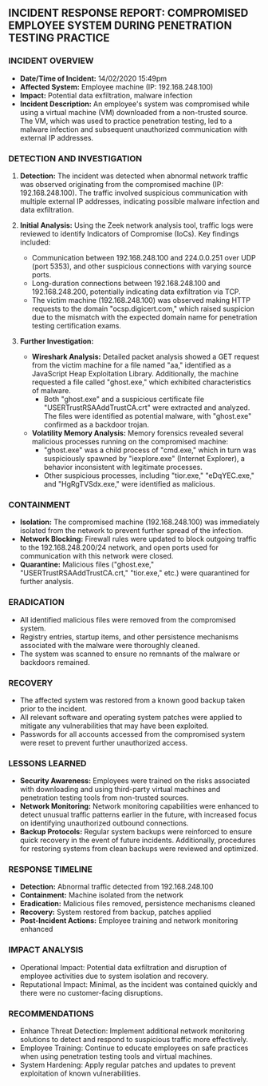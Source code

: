 ## INCIDENT RESPONSE REPORT: COMPROMISED EMPLOYEE SYSTEM DURING PENETRATION TESTING PRACTICE

### INCIDENT OVERVIEW
- **Date/Time of Incident:** 14/02/2020 15:49pm
- **Affected System:** Employee machine (IP: 192.168.248.100)
- **Impact:** Potential data exfiltration, malware infection
- **Incident Description:** An employee's system was compromised while using a virtual machine (VM) downloaded from a non-trusted source. The VM, which was used to practice penetration testing, led to a malware infection and subsequent unauthorized communication with external IP addresses.

### DETECTION AND INVESTIGATION

1. **Detection:**
   The incident was detected when abnormal network traffic was observed originating from the compromised machine (IP: 192.168.248.100). The traffic involved suspicious communication with multiple external IP addresses, indicating possible malware infection and data exfiltration.

2. **Initial Analysis:**
   Using the Zeek network analysis tool, traffic logs were reviewed to identify Indicators of Compromise (IoCs). Key findings included:
   - Communication between 192.168.248.100 and 224.0.0.251 over UDP (port 5353), and other suspicious connections with varying source ports.
   - Long-duration connections between 192.168.248.100 and 192.168.248.200, potentially indicating data exfiltration via TCP.
   - The victim machine (192.168.248.100) was observed making HTTP requests to the domain "ocsp.digicert.com," which raised suspicion due to the mismatch with the expected domain name for penetration testing certification exams.

3. **Further Investigation:**
   - **Wireshark Analysis:**
     Detailed packet analysis showed a GET request from the victim machine for a file named "aa," identified as a JavaScript Heap Exploitation Library. Additionally, the machine requested a file called "ghost.exe," which exhibited characteristics of malware.
     - Both "ghost.exe" and a suspicious certificate file "USERTrustRSAAddTrustCA.crt" were extracted and analyzed. The files were identified as potential malware, with "ghost.exe" confirmed as a backdoor trojan.
   - **Volatility Memory Analysis:**
     Memory forensics revealed several malicious processes running on the compromised machine:
     - "ghost.exe" was a child process of "cmd.exe," which in turn was suspiciously spawned by "iexplore.exe" (Internet Explorer), a behavior inconsistent with legitimate processes.
     - Other suspicious processes, including "tior.exe," "eDqYEC.exe," and "HgRgTVSdx.exe," were identified as malicious.

### CONTAINMENT

- **Isolation:** The compromised machine (192.168.248.100) was immediately isolated from the network to prevent further spread of the infection.
- **Network Blocking:** Firewall rules were updated to block outgoing traffic to the 192.168.248.200/24 network, and open ports used for communication with this network were closed.
- **Quarantine:** Malicious files ("ghost.exe," "USERTrustRSAAddTrustCA.crt," "tior.exe," etc.) were quarantined for further analysis.

### ERADICATION

- All identified malicious files were removed from the compromised system.
- Registry entries, startup items, and other persistence mechanisms associated with the malware were thoroughly cleaned.
- The system was scanned to ensure no remnants of the malware or backdoors remained.

### RECOVERY

- The affected system was restored from a known good backup taken prior to the incident.
- All relevant software and operating system patches were applied to mitigate any vulnerabilities that may have been exploited.
- Passwords for all accounts accessed from the compromised system were reset to prevent further unauthorized access.

### LESSONS LEARNED

- **Security Awareness:** Employees were trained on the risks associated with downloading and using third-party virtual machines and penetration testing tools from non-trusted sources. 
- **Network Monitoring:** Network monitoring capabilities were enhanced to detect unusual traffic patterns earlier in the future, with increased focus on identifying unauthorized outbound connections.
- **Backup Protocols:** Regular system backups were reinforced to ensure quick recovery in the event of future incidents. Additionally, procedures for restoring systems from clean backups were reviewed and optimized.

### RESPONSE TIMELINE
- **Detection:** Abnormal traffic detected from 192.168.248.100
- **Containment:** Machine isolated from the network
- **Eradication:** Malicious files removed, persistence mechanisms cleaned
- **Recovery:** System restored from backup, patches applied
- **Post-Incident Actions:** Employee training and network monitoring enhanced

### IMPACT ANALYSIS
- Operational Impact: Potential data exfiltration and disruption of employee activities due to system isolation and recovery.
- Reputational Impact: Minimal, as the incident was contained quickly and there were no customer-facing disruptions.

### RECOMMENDATIONS
- Enhance Threat Detection: Implement additional network monitoring solutions to detect and respond to suspicious traffic more effectively.
- Employee Training: Continue to educate employees on safe practices when using penetration testing tools and virtual machines.
- System Hardening: Apply regular patches and updates to prevent exploitation of known vulnerabilities.